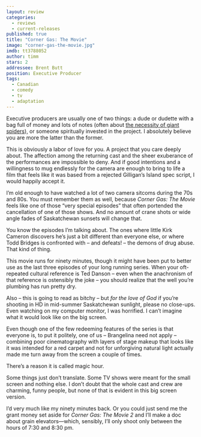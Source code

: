 ```yaml
---
layout: review
categories: 
  - reviews
  - current-releases
published: true
title: "Corner Gas: The Movie"
image: "corner-gas-the-movie.jpg"
imdb: tt3788052
author: timm
stars: 2
addressee: Brent Butt
position: Executive Producer
tags: 
  - Canadian
  - comedy
  - tv
  - adaptation
---
```

Executive producers are usually one of two things: a dude or dudette with a bag full of money and lots of notes (often about [the necessity of giant spiders](https://www.youtube.com/watch?v=vgYhLIThTvk)), or someone spiritually invested in the project. I absolutely believe you are more the latter than the former.

This is obviously a labor of love for you. A project that you care deeply about. The affection among the returning cast and the sheer exuberance of the performances are impossible to deny. And if good intentions and a willingness to mug endlessly for the camera are enough to bring to life a film that feels like it was based from a rejected Gilligan’s Island spec script, I would happily accept it. 

I’m old enough to have watched a lot of two camera sitcoms during the 70s and 80s. You must remember them as well, because _Corner Gas: The Movie_ feels like one of those “very special episodes” that often portended the cancellation of one of those shows. And no amount of crane shots or wide angle fades of Saskatchewan sunsets will change that.

You know the episodes I’m talking about. The ones where little Kirk Cameron discovers he’s just a bit different than everyone else, or where Todd Bridges is confronted with – and defeats! – the demons of drug abuse. That kind of thing.

This movie runs for ninety minutes, though it might have been put to better use as the last three episodes of your long running series. When your oft-repeated cultural reference is Ted Danson – even when the anachronism of that reference is ostensibly the joke – you should realize that the well you’re plumbing has run pretty dry.

Also – this is going to read as bitchy – but _for the love of God_ if you’re shooting in HD in mid-summer Saskatchewan sunlight, please no close-ups. Even watching on my computer monitor, I was horrified. I can’t imagine what it would look like on the big screen. 

Even though one of the few redeeming features of the series is that everyone is, to put it politely, one of us – Brangelina need not apply – combining poor cinematography with layers of stage makeup that looks like it was intended for a red carpet and not for unforgiving natural light actually made me turn away from the screen a couple of times.

There’s a reason it is called magic hour.

Some things just don’t translate. Some TV shows were meant for the small screen and nothing else. I don’t doubt that the whole cast and crew are charming, funny people, but none of that is evident in this big screen version. 

I’d very much like my ninety minutes back. Or you could just send me the grant money set aside for _Corner Gas: The Movie 2_ and I’ll make a doc about grain elevators—which, sensibly, I’ll only shoot only between the hours of 7:30 and 8:30 pm.